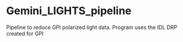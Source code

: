 # Gemini_LIGHTS_pipeline
Pipeline to reduce GPI polarized light data. Program uses the IDL DRP created for GPI
